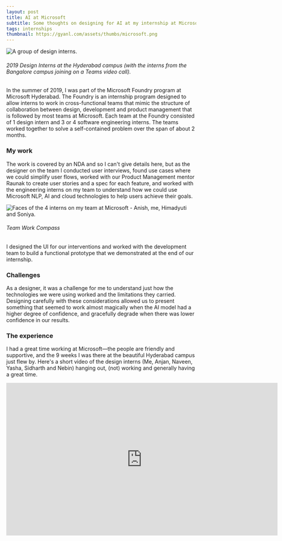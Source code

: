 ```yaml
---
layout: post
title: AI at Microsoft
subtitle: Some thoughts on designing for AI at my internship at Microsoft Hyderabad, where I worked on integrating AI assistance in an existing Microsoft app.
tags: internships
thumbnail: https://gyanl.com/assets/thumbs/microsoft.png
---
```


![A group of design interns.](https://gyanl.com/assets/microsoft-groupcall.jpg)

###### 2019 Design Interns at the Hyderabad campus (with the interns from the Bangalore campus joining on a Teams video call).

In the summer of 2019, I was part of the Microsoft Foundry program at Microsoft Hyderabad. The Foundry is an internship program designed to allow interns to work in cross-functional teams that mimic the structure of collaboration between design, development and product management that is followed by most teams at Microsoft. Each team at the Foundry consisted of 1 design intern and 3 or 4 software engineering interns. The teams worked together to solve a self-contained problem over the span of about 2 months.

### My work

The work is covered by an NDA and so I can't give details here, but as the designer on the team I conducted user interviews, found use cases where we could simplify user flows, worked with our Product Management mentor Raunak to create user stories and a spec for each feature, and worked with the engineering interns on my team to understand how we could use Microsoft NLP, AI and cloud technologies to help users achieve their goals.

![Faces of the 4 interns on my team at Microsoft - Anish, me, Himadyuti and Soniya.](https://gyanl.com/assets/microsoft-work-compass.jpg)

###### Team Work Compass

I designed the UI for our interventions and worked with the development team to build a functional prototype that we demonstrated at the end of our internship.

### Challenges

As a designer, it was a challenge for me to understand just how the technologies we were using worked and the limitations they carried. Designing carefully with these considerations allowed us to present something that seemed to work almost magically when the AI model had a higher degree of confidence, and gracefully degrade when there was lower confidence in our results.

### The experience

I had a great time working at Microsoft—the people are friendly and supportive, and the 9 weeks I was there at the beautiful Hyderabad campus just flew by. Here's a short video of the design interns (Me, Anjan, Naveen, Yasha, Sidharth and Nebin) hanging out, (not) working and generally having a great time.

<iframe width="720" height="405" src="https://www.youtube.com/embed/TZadxCqlDK8" frameborder="0" allow="accelerometer; autoplay; encrypted-media; gyroscope; picture-in-picture" allowfullscreen></iframe>
